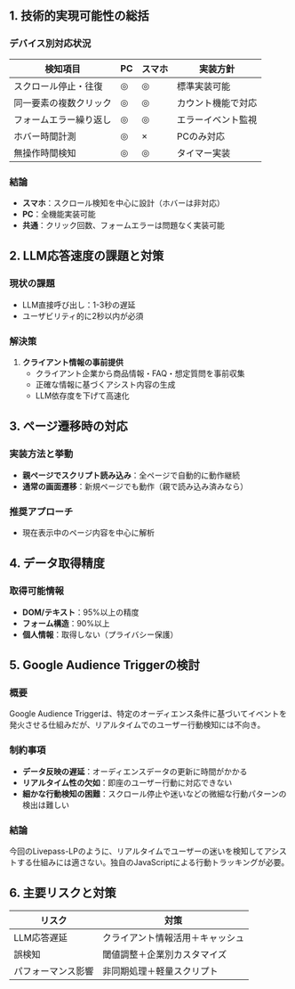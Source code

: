 ## 1. 技術的実現可能性の総括

### デバイス別対応状況
| 検知項目 | PC | スマホ | 実装方針 |
|---------|-----|--------|----------|
| スクロール停止・往復 | ◎ | ◎ | 標準実装可能 |
| 同一要素の複数クリック | ◎ | ◎ | カウント機能で対応 |
| フォームエラー繰り返し | ◎ | ◎ | エラーイベント監視 |
| ホバー時間計測 | ◎ | × | PCのみ対応 |
| 無操作時間検知 | ◎ | ◎ | タイマー実装 |

### 結論
- **スマホ**：スクロール検知を中心に設計（ホバーは非対応）
- **PC**：全機能実装可能
- **共通**：クリック回数、フォームエラーは問題なく実装可能

## 2. LLM応答速度の課題と対策

### 現状の課題
- LLM直接呼び出し：1-3秒の遅延
- ユーザビリティ的に2秒以内が必須

### 解決策
1. **クライアント情報の事前提供**
   - クライアント企業から商品情報・FAQ・想定質問を事前収集
   - 正確な情報に基づくアシスト内容の生成
   - LLM依存度を下げて高速化

## 3. ページ遷移時の対応

### 実装方法と挙動
- **親ページでスクリプト読み込み**：全ページで自動的に動作継続
- **通常の画面遷移**：新規ページでも動作（親で読み込み済みなら）

### 推奨アプローチ
- 現在表示中のページ内容を中心に解析

## 4. データ取得精度

### 取得可能情報
- **DOM/テキスト**：95%以上の精度
- **フォーム構造**：90%以上
- **個人情報**：取得しない（プライバシー保護）

## 5. Google Audience Triggerの検討

### 概要
Google Audience Triggerは、特定のオーディエンス条件に基づいてイベントを発火させる仕組みだが、リアルタイムでのユーザー行動検知には不向き。

### 制約事項
- **データ反映の遅延**：オーディエンスデータの更新に時間がかかる
- **リアルタイム性の欠如**：即座のユーザー行動に対応できない
- **細かな行動検知の困難**：スクロール停止や迷いなどの微細な行動パターンの検出は難しい

### 結論
今回のLivepass-LPのように、リアルタイムでユーザーの迷いを検知してアシストする仕組みには適さない。独自のJavaScriptによる行動トラッキングが必要。

## 6. 主要リスクと対策

| リスク | 対策 |
|--------|------|
| LLM応答遅延 | クライアント情報活用＋キャッシュ |
| 誤検知 | 閾値調整＋企業別カスタマイズ |
| パフォーマンス影響 | 非同期処理＋軽量スクリプト |